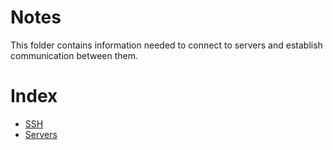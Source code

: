 # Notes

This folder contains information needed to connect to 
servers and establish communication between them. 



# Index  
- [SSH](https://github.com/johnrnelson/johnrnelson.github.io/tree/master/notes/ssh)
- [Servers](https://github.com/johnrnelson/johnrnelson.github.io/tree/master/notes/servers) 